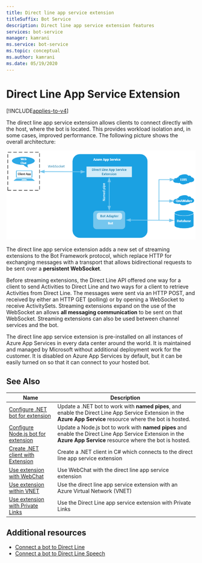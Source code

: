 ```yaml
---
title: Direct line app service extension
titleSuffix: Bot Service
description: Direct line app service extension features
services: bot-service
manager: kamrani
ms.service: bot-service
ms.topic: conceptual
ms.author: kamrani 
ms.date: 05/19/2020
---
```


# Direct Line App Service Extension

[!INCLUDE[applies-to-v4](includes/applies-to.md)]

The direct line app service extension allows clients to connect directly with the host, where the bot is located. This provides workload isolation and, in some cases, improved performance. The following picture shows the overall architecture:

![Direct line extension architecture](./media/channels/direct-line-extension-architecture.png)

The direct line app service extension adds a new set of streaming extensions to the Bot Framework protocol, which replace HTTP for exchanging messages with a transport that allows bidirectional requests to be sent over a **persistent WebSocket**.

Before streaming extensions, the Direct Line API offered one way for a client to send Activities to Direct Line and two ways for a client to retrieve Activities from Direct Line. The messages were sent via an HTTP POST, and received by either an HTTP GET (polling) or by opening a WebSocket to receive ActivitySets.
Streaming extensions expand on the use of the WebSocket an allows **all messaging communication** to be sent on that WebSocket. Streaming extensions can also be used between channel services and the bot.

The direct line app service extension is pre-installed on all instances of Azure App Services in every data center around the world. It is maintained and managed by Microsoft without additional deployment work for the customer. It is disabled on Azure App Services by default, but it can be easily turned on so that it can connect to your hosted bot.


## See Also

|Name|Description|
|---|---|
|[Configure .NET bot for extension](bot-service-channel-directline-extension-net-bot.md)|Update a .NET bot to work with **named pipes**, and enable the Direct Line App Service Extension in the **Azure App Service** resource where the bot is hosted.  |
|[Configure Node.js bot for extension](bot-service-channel-directline-extension-node-bot.md)|Update a Node.js bot to work with **named pipes** and enable the Direct Line App Service Extension in the **Azure App Service** resource where the bot is hosted.  |
|[Create .NET client with Extension](bot-service-channel-directline-extension-net-client.md)|Create a .NET client in C# which connects to the direct line app service extension|
|[Use extension with WebChat](bot-service-channel-directline-extension-webchat-client.md)|Use WebChat with the direct line app service extension|
|[Use extension within VNET](bot-service-channel-directline-extension-vnet.md)|Use the direct line app service extension with an Azure Virtual Network (VNET)|
|[Use extension with Private Links](bot-service-channel-directline-extension-private-links.md)|Use the Direct Line app service extension with Private Links|

## Additional resources

- [Connect a bot to Direct Line](bot-service-channel-connect-directline.md)
- [Connect a bot to Direct Line Speech](bot-service-channel-connect-directlinespeech.md)
